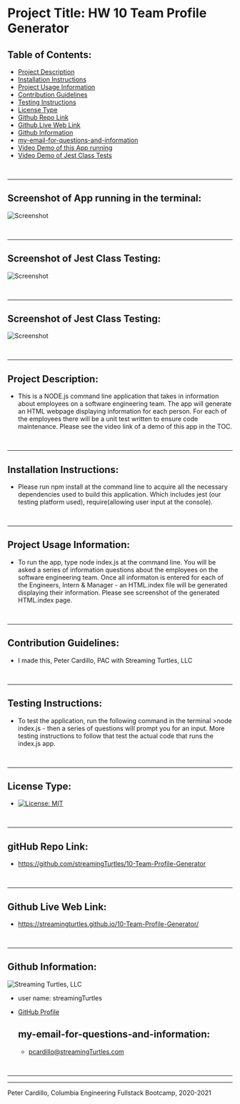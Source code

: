 
  # Project Title: HW 10 Team Profile Generator
    
  ## Table of Contents:
  - [Project Description](#project-description)
  - [Installation Instructions](#installation-instructions)
  - [Project Usage Information](#project-usage-information)
  - [Contribution Guidelines](#contribution-guidelines)
  - [Testing Instructions](#testing-instructions)
  - [License Type](#license-type)
  - [Github Repo Link](#github-repo-link)
  - [Github Live Web Link](#github-live-web-link)
  - [Github Information](#github-information)
  - [my-email-for-questions-and-information](#my-email-for-questions-and-information)
  - [Video Demo of this App running](https://drive.google.com/file/d/1SH0pPhN4_EQtXqROm5jkCi3u9nQb4zDF/view)
  - [Video Demo of Jest Class Tests]()


  &nbsp;
  - - -
  ## Screenshot of App running in the terminal:
  ![Screenshot](./Assests/appDemo-Screen-Shot.png)

  &nbsp;
  - - -
  ## Screenshot of Jest Class Testing:
  ![Screenshot](./Assests/Jest-test-Screen-Shot-1.png)

  &nbsp;
  - - -
  ## Screenshot of Jest Class Testing:
  ![Screenshot](./Assests/Jest-test-Screen-Shot-1.png)






  &nbsp;
  - - -
  ## Project Description:
  - This is a NODE.js command line application that takes in information about employees on a software engineering team.  The app will generate an HTML webpage displaying information for each person.  For each of the employees there will be a unit test written to ensure code maintenance.  Please see the video link of a demo of this app in the TOC.

  &nbsp;
  - - -
  ## Installation Instructions:
  - Please run npm install at the command line  to acquire all the necessary dependencies used to build this application.  Which includes jest (our testing platform used), require(allowing user input at the console). 

  &nbsp;
  - - -
  ## Project Usage Information:
  - To run the app, type node index.js at the command line.  You will be asked a series of information questions about the employees on the software engineering team.  Once all informaton is entered for each of the Engineers, Intern & Manager - an HTML.index file will be generated displaying their information.  Please see screenshot of the generated HTML.index page.

  &nbsp;
  - - -
  ## Contribution Guidelines:
  - I made this, Peter Cardillo, PAC with Streaming Turtles, LLC

  &nbsp;
  - - -
  ## Testing Instructions:
  - To test the application, run the following command in the terminal >node index.js  -  then a series of questions will prompt you for an input.  More testing instructions to follow that test the actual code that runs the index.js app. 

  &nbsp;
  - - -
  ## License Type:
  - [![License: MIT](https://img.shields.io/badge/License-MIT-yellow.svg)](https://opensource.org/licenses/MIT)

  &nbsp;
  - - -
  ## gitHub Repo Link:
  - https://github.com/streamingTurtles/10-Team-Profile-Generator

  &nbsp;
  - - -
  ## Github Live Web Link:
  - https://streamingturtles.github.io/10-Team-Profile-Generator/

  &nbsp;
  - - -
  ## Github Information:

  ![Streaming Turtles, LLC](https://avatars2.githubusercontent.com/u/1152009?v=4)
- user name: streamingTurtles
- [GitHub Profile](https://github.com/streamingTurtles)

  ## my-email-for-questions-and-information:
  - pcardillo@streamingTurtles.com  

  &nbsp;
- - -
- - -
Peter Cardillo, Columbia Engineering Fullstack Bootcamp, 2020-2021  
